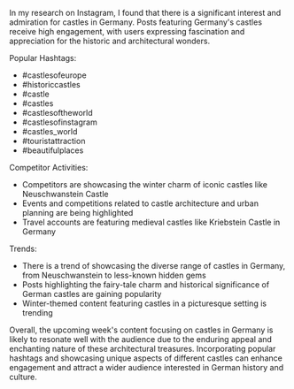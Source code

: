 In my research on Instagram, I found that there is a significant interest and admiration for castles in Germany. Posts featuring Germany's castles receive high engagement, with users expressing fascination and appreciation for the historic and architectural wonders.

Popular Hashtags:
- #castlesofeurope
- #historiccastles
- #castle
- #castles
- #castlesoftheworld
- #castlesofinstagram
- #castles_world
- #touristattraction
- #beautifulplaces

Competitor Activities:
- Competitors are showcasing the winter charm of iconic castles like Neuschwanstein Castle
- Events and competitions related to castle architecture and urban planning are being highlighted
- Travel accounts are featuring medieval castles like Kriebstein Castle in Germany

Trends:
- There is a trend of showcasing the diverse range of castles in Germany, from Neuschwanstein to less-known hidden gems
- Posts highlighting the fairy-tale charm and historical significance of German castles are gaining popularity
- Winter-themed content featuring castles in a picturesque setting is trending

Overall, the upcoming week's content focusing on castles in Germany is likely to resonate well with the audience due to the enduring appeal and enchanting nature of these architectural treasures. Incorporating popular hashtags and showcasing unique aspects of different castles can enhance engagement and attract a wider audience interested in German history and culture.